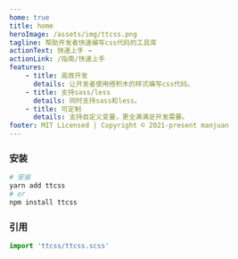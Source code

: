 ```yaml
---
home: true
title: home
heroImage: /assets/img/ttcss.png
tagline: 帮助开发者快速编写css代码的工具库
actionText: 快速上手 →
actionLink: /指南/快速上手
features:
    - title: 高效开发
      details: 让开发者使用搭积木的样式编写css代码。
    - title: 支持sass/less
      details: 同时支持sass和less。
    - title: 可定制
      details: 支持自定义变量，更全满满足开发需要。
footer: MIT Licensed | Copyright © 2021-present manjuan
---
```


### 安装

```sh
# 安装
yarn add ttcss
# or
npm install ttcss
```

### 引用

```javascript
import 'ttcss/ttcss.scss'
```
